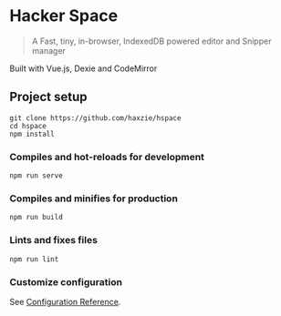 # Hacker Space
> A Fast, tiny, in-browser, IndexedDB powered editor and Snipper manager

Built with Vue.js, Dexie and CodeMirror  

## Project setup
```
git clone https://github.com/haxzie/hspace
cd hspace
npm install
```

### Compiles and hot-reloads for development
```
npm run serve
```

### Compiles and minifies for production
```
npm run build
```

### Lints and fixes files
```
npm run lint
```

### Customize configuration
See [Configuration Reference](https://cli.vuejs.org/config/).

